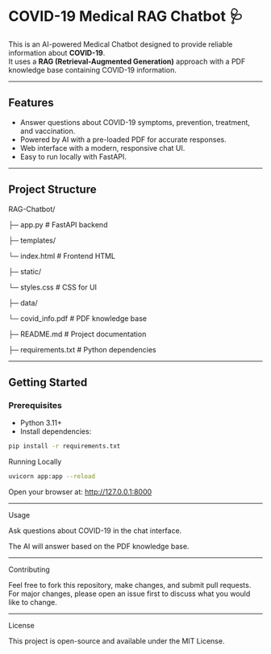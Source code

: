 # COVID-19 Medical RAG Chatbot 🩺

This is an AI-powered Medical Chatbot designed to provide reliable information about **COVID-19**.  
It uses a **RAG (Retrieval-Augmented Generation)** approach with a PDF knowledge base containing COVID-19 information.

---

## Features

- Answer questions about COVID-19 symptoms, prevention, treatment, and vaccination.
- Powered by AI with a pre-loaded PDF for accurate responses.
- Web interface with a modern, responsive chat UI.
- Easy to run locally with FastAPI.

---

## Project Structure

RAG-Chatbot/

├─ app.py # FastAPI backend

├─ templates/

   └─ index.html # Frontend HTML

├─ static/

   └─ styles.css # CSS for UI

├─ data/

   └─ covid_info.pdf # PDF knowledge base

├─ README.md # Project documentation

├─ requirements.txt # Python dependencies


---

## Getting Started

### Prerequisites

- Python 3.11+
- Install dependencies:

```bash
pip install -r requirements.txt

```
Running Locally

```bash
uvicorn app:app --reload

```
Open your browser at: http://127.0.0.1:8000

---

Usage

Ask questions about COVID-19 in the chat interface.

The AI will answer based on the PDF knowledge base.

---

Contributing

Feel free to fork this repository, make changes, and submit pull requests.
For major changes, please open an issue first to discuss what you would like to change.

---

License

This project is open-source and available under the MIT License.





















